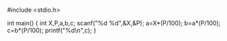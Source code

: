 #include <stdio.h>

int main()
{
   int X,P,a,b,c;
   scanf("%d %d",&X,&P);
   a=X*(P/100);
   b=a*(P/100);
   c=b*(P/100);
   printf("%d\n",c);
}
